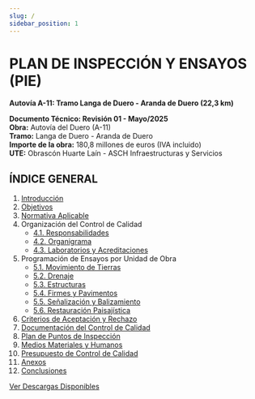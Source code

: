 ```yaml
---
slug: /
sidebar_position: 1
---
```


# PLAN DE INSPECCIÓN Y ENSAYOS (PIE)

**Autovía A-11: Tramo Langa de Duero - Aranda de Duero (22,3 km)**

**Documento Técnico: Revisión 01 - Mayo/2025**  
**Obra:** Autovía del Duero (A-11)  
**Tramo:** Langa de Duero - Aranda de Duero  
**Importe de la obra:** 180,8 millones de euros (IVA incluido)  
**UTE:** Obrascón Huarte Laín - ASCH Infraestructuras y Servicios

## ÍNDICE GENERAL

1. [Introducción](/introduccion)
2. [Objetivos](/objetivos)
3. [Normativa Aplicable](/normativa-aplicable)
4. Organización del Control de Calidad
   - [4.1. Responsabilidades](/organizacion/responsabilidades)
   - [4.2. Organigrama](/organizacion/organigrama)
   - [4.3. Laboratorios y Acreditaciones](/organizacion/laboratorios)
5. Programación de Ensayos por Unidad de Obra
   - [5.1. Movimiento de Tierras](/programacion/movimiento-tierras)
   - [5.2. Drenaje](/programacion/drenaje)
   - [5.3. Estructuras](/programacion/estructuras)
   - [5.4. Firmes y Pavimentos](/programacion/firmes-pavimentos)
   - [5.5. Señalización y Balizamiento](/programacion/senalizacion)
   - [5.6. Restauración Paisajística](/programacion/restauracion)
6. [Criterios de Aceptación y Rechazo](/criterios)
7. [Documentación del Control de Calidad](/documentacion)
8. [Plan de Puntos de Inspección](/puntos-inspeccion)
9. [Medios Materiales y Humanos](/medios)
10. [Presupuesto de Control de Calidad](/presupuesto)
11. [Anexos](/anexos)
12. [Conclusiones](/conclusiones)

[Ver Descargas Disponibles](/descargas)